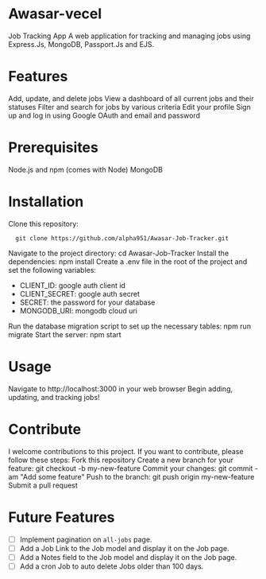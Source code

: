 # Awasar-vecel
Job Tracking App
A web application for tracking and managing jobs using  Express.Js, MongoDB, Passport.Js and EJS.

# Features
Add, update, and delete jobs
View a dashboard of all current jobs and their statuses
Filter and search for jobs by various criteria
Edit your profile
Sign up and log in using Google OAuth and email and password

# Prerequisites
Node.js and npm (comes with Node)
MongoDB 

# Installation
Clone this repository: 
```shell
  git clone https://github.com/alpha951/Awasar-Job-Tracker.git
```
Navigate to the project directory: cd Awasar-Job-Tracker
Install the dependencies: npm install
Create a .env file in the root of the project and set the following variables:
<ul>
  <li> CLIENT_ID: google auth client id </li>
  <li> CLIENT_SECRET: google auth secret </li>
  <li> SECRET: the password for your database </li>
  <li> MONGODB_URI: mongodb cloud uri </li>
</ul>
Run the database migration script to set up the necessary tables: npm run migrate
Start the server: npm start

# Usage
Navigate to http://localhost:3000 in your web browser
Begin adding, updating, and tracking jobs!

# Contribute
I welcome contributions to this project. If you want to contribute, please follow these steps:
Fork this repository
Create a new branch for your feature: git checkout -b my-new-feature
Commit your changes: git commit -am "Add some feature"
Push to the branch: git push origin my-new-feature
Submit a pull request

# Future Features
- [ ] Implement pagination on ```all-jobs``` page.
- [ ] Add a Job Link to the Job model and display it on the Job page.
- [ ] Add a Notes field to the Job model and display it on the Job page.
- [ ] Add a cron Job to auto delete Jobs older than 100 days.
